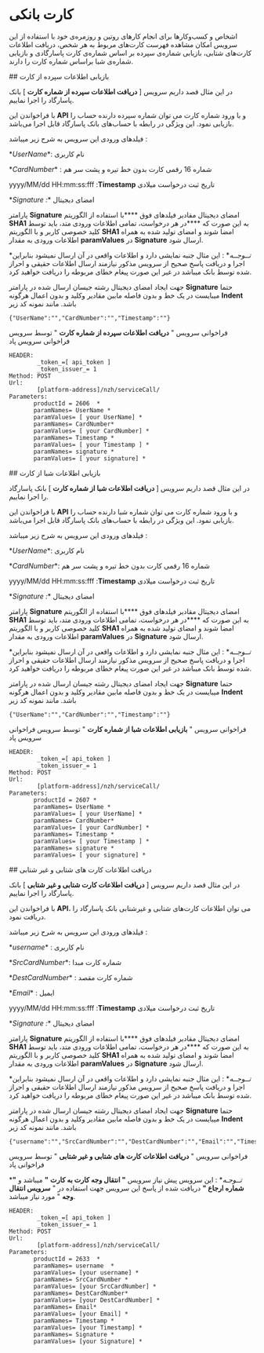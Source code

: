 
# کارت بانکی

اشخاص و کسب‌و‌کارها برای انجام کارهای روتین و روزمره‌ی خود با استفاده از این سرویس امکان مشاهده فهرست کارت‌های مربوط به هر شخص، دریافت اطلاعات کارت‌های شتابی، بازیابی شماره‌ی سپرده بر‌ اساس شماره‌ی کارت پاسارگادی و بازیابی شماره‌ی شبا براساس شماره کارت را دارند.

<div class="box-end">
</div>
## بازیابی اطلاعات سپرده از کارت

در این مثال قصد داریم سرویس [ **دریافت اطلاعات سپرده از شماره کارت** ] بانک پاسارگاد را  اجرا نماییم.

با فراخواندن این **API** و با ورود شماره کارت می توان شماره سپرده دارنده حساب را بازیابی نمود. این ویژگی در رابطه با حساب‌های بانک پاسارگاد قابل اجرا می‌باشد.

فیلدهای ورودی این سرویس  به شرح زیر میباشد :

\**UserName**: نام کاربری  

\**CardNumber** : شماره 16 رقمی کارت بدون خط تیره و پشت سر هم 

yyyy/MM/dd HH:mm:ss:fff :**Timestamp**   تاریخ ثبت درخواست میلادی

\**Signature :** امضای دیجیتال

پارامتر **Signature** امضای دیجیتال مقادیر فیلدهای فوق ****با استفاده از الگوریتم **SHA1** به این صورت که ****در هر درخواست، تمامی اطلاعات ورودی متد، باید توسط کلید خصوصی کاربر و با الگوریتم **SHA1** امضا شوند و امضای تولید شده به همراه اطلاعات ورودی به مقدار **paramValues** در **Signature** ارسال شود.

\**تــوجــه** : این مثال جنبه نمایشی دارد و اطلاعات واقعی در آن ارسال نمیشود بنابراین اجرا و دریافت پاسخ صحیح از سرویس مذکور نیازمند ارسال اطلاعات حقیقی و احراز شده توسط بانک میباشد در غیر این صورت پیغام خطای مربوطه را دریافت خواهید کرد.

جهت ایجاد امضای دیجیتال رشته جیسان ارسال شده در پارامتر  **Signature** حتما میبایست در یک خط و بدون فاصله مابین مقادیر وکلید و بدون اعمال هرگونه **Indent** باشد. مانند نمونه کد زیر

    {"UserName":"","CardNumber":"","Timestamp":""}

فراخوانی سرویس " **دریافت اطلاعات سپرده از شماره کارت** "  توسط سرویس فراخوانی سرویس پاد

    HEADER:
            _token_=[ api_token ]
            _token_issuer_= 1
    Method: POST
    Url:
            [platform-address]/nzh/serviceCall/
    Parameters:
           productId = 2606  * 
           paramNames= UserName *
           paramValues= [ your UserName] *
           paramNames= CardNumber*
           paramValues= [ your CardNumber] *
           paramNames= Timestamp *
           paramValues= [ your Timestamp ] *
           paramNames= signature *
           paramValues= [ your signature] *

<div class="box-end">
</div>
## بازیابی اطلاعات شبا از کارت

در این مثال قصد داریم سرویس [ **دریافت اطلاعات شبا  از شماره کارت** ]  بانک پاسارگاد را  اجرا نماییم.

با فراخواندن این **API** و با ورود شماره کارت می توان شماره شبا دارنده حساب را بازیابی نمود. این ویژگی در رابطه با حساب‌های بانک پاسارگاد قابل اجرا می‌باشد.

فیلدهای ورودی این سرویس  به شرح زیر میباشد :

\**UserName**: نام کاربری  

\**CardNumber**: شماره 16 رقمی کارت بدون خط تیره و پشت سر هم 

yyyy/MM/dd HH:mm:ss:fff :**Timestamp**   تاریخ ثبت درخواست میلادی

\**Signature :** امضای دیجیتال

پارامتر **Signature** امضای دیجیتال مقادیر فیلدهای فوق ****با استفاده از الگوریتم **SHA1** به این صورت که ****در هر درخواست، تمامی اطلاعات ورودی متد، باید توسط کلید خصوصی کاربر و با الگوریتم **SHA1** امضا شوند و امضای تولید شده به همراه اطلاعات ورودی به مقدار **paramValues** در **Signature** ارسال شود.

\**تــوجــه** : این مثال جنبه نمایشی دارد و اطلاعات واقعی در آن ارسال نمیشود بنابراین اجرا و دریافت پاسخ صحیح از سرویس مذکور نیازمند ارسال اطلاعات حقیقی و احراز شده توسط بانک میباشد در غیر این صورت پیغام خطای مربوطه را دریافت خواهید کرد.

جهت ایجاد امضای دیجیتال رشته جیسان ارسال شده در پارامتر  **Signature** حتما میبایست در یک خط و بدون فاصله مابین مقادیر وکلید و بدون اعمال هرگونه **Indent** باشد. مانند نمونه کد زیر

    {"UserName":"","CardNumber":"","Timestamp":""}

فراخوانی سرویس " **بازیابی اطلاعات شبا از شماره کارت** "  توسط سرویس فراخوانی سرویس پاد

    HEADER:
            _token_=[ api_token ]
            _token_issuer_= 1
    Method: POST
    Url:
            [platform-address]/nzh/serviceCall/
    Parameters:
           productId = 2607 * 
           paramNames= UserName *
           paramValues= [ your UserName] *
           paramNames= CardNumber*
           paramValues= [ your CardNumber] *
           paramNames= Timestamp *
           paramValues= [ your Timestamp ] *
           paramNames= signature *
           paramValues= [ your signature] *


<div class="box-end">
</div>
## دریافت اطلاعات کارت های شتابی و غیر شتابی

در این مثال قصد داریم سرویس [ **دریافت اطلاعات کارت شتابی و غیر شتابی** ] بانک پاسارگاد را  اجرا نماییم.

با فراخواندن این **API**، می توان اطلاعات کارت‌های شتابی و غیر‌شتابی بانک پاسارگاد را دریافت نمود.

فیلدهای ورودی این سرویس  به شرح زیر میباشد  :

\**username**  : نام کاربری 

\**SrcCardNumber**: شماره کارت مبدا 

\**DestCardNumber** : شماره کارت مقصد 

\**Email** : ایمیل

yyyy/MM/dd HH:mm:ss:fff :**Timestamp**   تاریخ ثبت درخواست میلادی

\**Signature :** امضای دیجیتال

پارامتر **Signature** امضای دیجیتال مقادیر فیلدهای فوق ****با استفاده از الگوریتم **SHA1** به این صورت که ****در هر درخواست، تمامی اطلاعات ورودی متد، باید توسط کلید خصوصی کاربر و با الگوریتم **SHA1** امضا شوند و امضای تولید شده به همراه اطلاعات ورودی به مقدار **paramValues** در **Signature** ارسال شود.

\**تــوجــه** : این مثال جنبه نمایشی دارد و اطلاعات واقعی در آن ارسال نمیشود بنابراین اجرا و دریافت پاسخ صحیح از سرویس مذکور نیازمند ارسال اطلاعات حقیقی و احراز شده توسط بانک میباشد در غیر این صورت پیغام خطای مربوطه را دریافت خواهید کرد.

جهت ایجاد امضای دیجیتال رشته جیسان ارسال شده در پارامتر  **Signature** حتما میبایست در یک خط و بدون فاصله مابین مقادیر وکلید و بدون اعمال هرگونه **Indent** باشد. مانند نمونه کد زیر

    {"username":"","SrcCardNumber":"","DestCardNumber":"","Email":"","Timestamp":""}

فراخوانی سرویس " **دریافت اطلاعات کارت های شتابی و غیر شتابی** "  توسط سرویس فراخوانی پاد

\**تــوجـه** : این سرویس پیش نیاز سرویس **" انتقال وجه کارت به کارت** **"** میباشد و **" شماره ارجاع "**  دریافت شده از پاسخ این سرویس جهت استفاده در " **سرویس انتقال وجه** " مورد نیاز میباشد.

    HEADER:
            _token_=[ api_token ]
            _token_issuer_= 1
    Method: POST
    Url:
            [platform-address]/nzh/serviceCall/
    Parameters:
           productId = 2633  * 
           paramNames= username  *
           paramValues= [your username] *
           paramNames= SrcCardNumber *
           paramValues= [your SrcCardNumber] *
           paramNames= DestCardNumber*
           paramValues= [your DestCardNumber] *
           paramNames= Email*
           paramValues= [your Email] *
           paramNames= Timestamp *
           paramValues= [your Timestamp] *
           paramNames= Signature *
           paramValues= [your Signature] *

<div class="box-end">
</div>
